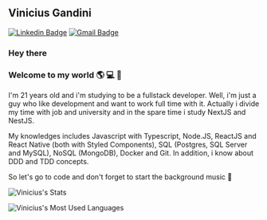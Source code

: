 ## Vinicius Gandini

[![Linkedin Badge](https://img.shields.io/badge/-ViniciusGandini-blue?style=flat-square&logo=Linkedin&logoColor=white&link=https://www.linkedin.com/in/vinicius-gandini-8071a415b/)](https://www.linkedin.com/in/vinicius-gandini-8071a415b/)
[![Gmail Badge](https://img.shields.io/badge/-Gmail-c14438?style=flat-square&logo=Gmail&logoColor=white&link=mailto:viniciusgandini.goncalves@gmail.com)](mailto:viniciusgandini.goncalves@gmail.com)

### Hey there

### Welcome to my world :earth_americas: :computer: :guitar:

I'm 21 years old and i'm studying to be a fullstack developer. Well, i'm just a guy who like development and want to work full time with it. 
Actually i divide my time with job and university and in the spare time i study NextJS and NestJS.

My knowledges includes Javascript with Typescript, Node.JS, ReactJS and React Native (both with Styled Components), SQL (Postgres, SQL Server and MySQL), NoSQL (MongoDB), Docker and Git. In addition, i know about DDD and TDD concepts.

So let's go to code and don't forget to start the background music :musical_note:

![Vinicius's Stats](https://github-readme-stats.vercel.app/api?username=vinicius-gandini&show_icons=true&theme=tokyonight)

![Vinicius's Most Used Languages](https://github-readme-stats.vercel.app/api/top-langs/?username=vinicius-gandini&hide=html&layout=compact&show_icons=true&theme=tokyonight)
